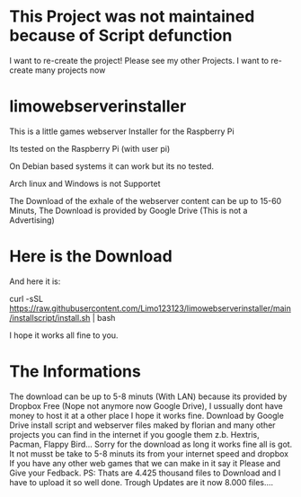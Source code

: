 # This Project was not maintained because of Script defunction

I want to re-create the project!
Please see my other Projects.
I want to re-create many projects now

# limowebserverinstaller
This is a little games webserver Installer for the Raspberry Pi

Its tested on the Raspberry Pi (with user pi)

On Debian based systems it can work but its no tested.

Arch linux and Windows is not Supportet

The Download of the exhale of the webserver content can be up to 15-60 Minuts, The Download is provided by Google Drive (This is not a Advertising)

# Here is the Download
And here it is:


curl -sSL https://raw.githubusercontent.com/Limo123123/limowebserverinstaller/main/installscript/install.sh | bash


I hope it works all fine to you.

# The Informations
The download can be up to 5-8 minuts (With LAN) because its provided by Dropbox Free (Nope not anymore now Google Drive), I ussually dont have money to host it at a other place I hope it works fine.
Download by Google Drive
install script and webserver files maked by florian and many other projects you can find in the internet if you google them z.b. Hextris, Pacman, Flappy Bird...
Sorry for the download as long it works fine all is got. It not musst be take to 5-8 minuts its from your internet speed and dropbox
If you have any other web games that we can make in it say it Please and Give your Fedback.
PS: Thats are 4.425 thousand files to Download and I have to upload it so well done.
Trough Updates are it now 8.000 files....
